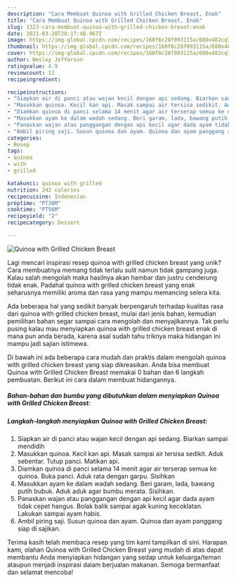 ```yaml
---
description: "Cara Membuat Quinoa with Grilled Chicken Breast, Enak"
title: "Cara Membuat Quinoa with Grilled Chicken Breast, Enak"
slug: 1323-cara-membuat-quinoa-with-grilled-chicken-breast-enak
date: 2021-03-28T20:17:48.967Z
image: https://img-global.cpcdn.com/recipes/160f6c28f093115a/680x482cq70/quinoa-with-grilled-chicken-breast-foto-resep-utama.jpg
thumbnail: https://img-global.cpcdn.com/recipes/160f6c28f093115a/680x482cq70/quinoa-with-grilled-chicken-breast-foto-resep-utama.jpg
cover: https://img-global.cpcdn.com/recipes/160f6c28f093115a/680x482cq70/quinoa-with-grilled-chicken-breast-foto-resep-utama.jpg
author: Wesley Jefferson
ratingvalue: 4.9
reviewcount: 12
recipeingredient:

recipeinstructions:
- "Siapkan air di panci atau wajan kecil dengan api sedang. Biarkan sampai mendidih"
- "Masukkan quinoa. Kecil kan api. Masak sampai air tersisa sedikit. Aduk sebentar. Tutup panci. Matikan api."
- "Diamkan quinoa di panci selama 14 menit agar air terserap semua ke quinoa. Buka panci. Aduk rata dengan garpu. Sisihkan"
- "Masukkan ayam ke dalam wadah sedang. Beri garam, lada, bawang putih bubuk. Aduk aduk agar bumbu merata. Sisihkan."
- "Panaskan wajan atau panggangan dengan api kecil agar dada ayam tidak cepet hangus. Bolak balik sampai agak kuning kecoklatan. Lakukan sampai ayam habis."
- "Ambil piring saji. Susun quinoa dan ayam. Quinoa dan ayam panggang siap di sajikan."
categories:
- Resep
tags:
- quinoa
- with
- grilled

katakunci: quinoa with grilled 
nutrition: 242 calories
recipecuisine: Indonesian
preptime: "PT30M"
cooktime: "PT56M"
recipeyield: "2"
recipecategory: Dessert

---
```



![Quinoa with Grilled Chicken Breast](https://img-global.cpcdn.com/recipes/160f6c28f093115a/680x482cq70/quinoa-with-grilled-chicken-breast-foto-resep-utama.jpg)

Lagi mencari inspirasi resep quinoa with grilled chicken breast yang unik? Cara membuatnya memang tidak terlalu sulit namun tidak gampang juga. Kalau salah mengolah maka hasilnya akan hambar dan justru cenderung tidak enak. Padahal quinoa with grilled chicken breast yang enak seharusnya memiliki aroma dan rasa yang mampu memancing selera kita.



Ada beberapa hal yang sedikit banyak berpengaruh terhadap kualitas rasa dari quinoa with grilled chicken breast, mulai dari jenis bahan, kemudian pemilihan bahan segar sampai cara mengolah dan menyajikannya. Tak perlu pusing kalau mau menyiapkan quinoa with grilled chicken breast enak di mana pun anda berada, karena asal sudah tahu triknya maka hidangan ini mampu jadi sajian istimewa.


Di bawah ini ada beberapa cara mudah dan praktis dalam mengolah quinoa with grilled chicken breast yang siap dikreasikan. Anda bisa membuat Quinoa with Grilled Chicken Breast memakai 0 bahan dan 6 langkah pembuatan. Berikut ini cara dalam membuat hidangannya.

<!--inarticleads1-->

##### Bahan-bahan dan bumbu yang dibutuhkan dalam menyiapkan Quinoa with Grilled Chicken Breast:





<!--inarticleads2-->

##### Langkah-langkah menyiapkan Quinoa with Grilled Chicken Breast:

1. Siapkan air di panci atau wajan kecil dengan api sedang. Biarkan sampai mendidih
1. Masukkan quinoa. Kecil kan api. Masak sampai air tersisa sedikit. Aduk sebentar. Tutup panci. Matikan api.
1. Diamkan quinoa di panci selama 14 menit agar air terserap semua ke quinoa. Buka panci. Aduk rata dengan garpu. Sisihkan
1. Masukkan ayam ke dalam wadah sedang. Beri garam, lada, bawang putih bubuk. Aduk aduk agar bumbu merata. Sisihkan.
1. Panaskan wajan atau panggangan dengan api kecil agar dada ayam tidak cepet hangus. Bolak balik sampai agak kuning kecoklatan. Lakukan sampai ayam habis.
1. Ambil piring saji. Susun quinoa dan ayam. Quinoa dan ayam panggang siap di sajikan.




Terima kasih telah membaca resep yang tim kami tampilkan di sini. Harapan kami, olahan Quinoa with Grilled Chicken Breast yang mudah di atas dapat membantu Anda menyiapkan hidangan yang sedap untuk keluarga/teman ataupun menjadi inspirasi dalam berjualan makanan. Semoga bermanfaat dan selamat mencoba!
